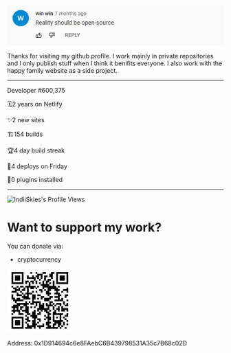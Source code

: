 




<!---
IndiiSkies/IndiiSkies is a ✨ special ✨ repository because its `README.md` (this file) appears on your GitHub profile.
You can click the Preview link to take a look at your changes.
--->

![IndiiSkies's header](./Screenshot_1.png)

Thanks for visiting my github profile. I work mainly in private repositories and I only publish stuff when I think it benifits everyone. I also work with the happy family website as a side project.

************************************************************************************************
Developer #600,375
      
🗓2 years on Netlify

✨2 new sites

🏗154 builds

🏆4 day build streak

🚀4 deploys on Friday

🔌0 plugins installed
************************************************************************************************
![IndiiSkies's Profile Views](https://komarev.com/ghpvc/?username=IndiiSkies)

# Want to support my work?
You can donate via:
- cryptocurrency

![IndiiSkies's Cryptocurrency Donation Address](./cryptaddr.PNG)

Address: 0x1D914694c6e8FAebC6B439798531A35c7B68c02D
